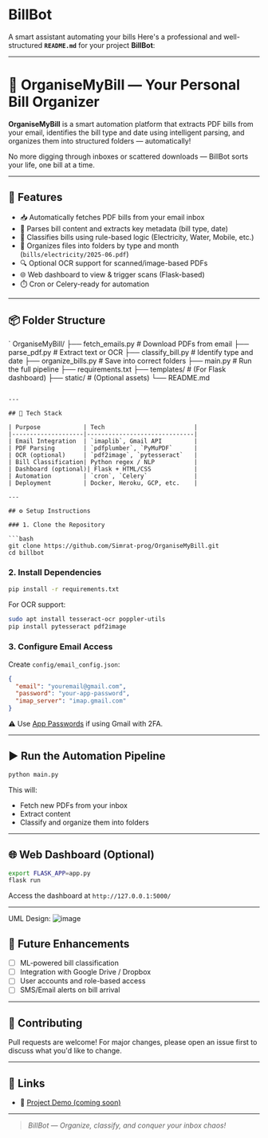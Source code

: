 # BillBot
A smart assistant automating your bills
Here's a professional and well-structured **`README.md`** for your project **BillBot**:

---

# 🤖 OrganiseMyBill — Your Personal Bill Organizer

**OrganiseMyBill** is a smart automation platform that extracts PDF bills from your email, identifies the bill type and date using intelligent parsing, and organizes them into structured folders — automatically!

No more digging through inboxes or scattered downloads — BillBot sorts your life, one bill at a time.

---

## 🚀 Features

- 📥 Automatically fetches PDF bills from your email inbox
- 🧾 Parses bill content and extracts key metadata (bill type, date)
- 🧠 Classifies bills using rule-based logic (Electricity, Water, Mobile, etc.)
- 📂 Organizes files into folders by type and month (`bills/electricity/2025-06.pdf`)
- 🔍 Optional OCR support for scanned/image-based PDFs
- 🌐 Web dashboard to view & trigger scans (Flask-based)
- ⏱️ Cron or Celery-ready for automation

---

## 📦 Folder Structure

`
OrganiseMyBill/
├── fetch\_emails.py          # Download PDFs from email
├── parse\_pdf.py             # Extract text or OCR
├── classify\_bill.py         # Identify type and date
├── organize\_bills.py        # Save into correct folders
├── main.py                  # Run the full pipeline
├── requirements.txt
├── templates/               # (For Flask dashboard)
├── static/                  # (Optional assets)
└── README.md

````

---

## 🧰 Tech Stack

| Purpose            | Tech                         |
|--------------------|------------------------------|
| Email Integration  | `imaplib`, Gmail API         |
| PDF Parsing        | `pdfplumber`, `PyMuPDF`      |
| OCR (optional)     | `pdf2image`, `pytesseract`   |
| Bill Classification| Python regex / NLP           |
| Dashboard (optional)| Flask + HTML/CSS            |
| Automation         | `cron`, `Celery`             |
| Deployment         | Docker, Heroku, GCP, etc.    |

---

## ⚙️ Setup Instructions

### 1. Clone the Repository

```bash
git clone https://github.com/Simrat-prog/OrganiseMyBill.git
cd billbot
````

### 2. Install Dependencies

```bash
pip install -r requirements.txt
```

For OCR support:

```bash
sudo apt install tesseract-ocr poppler-utils
pip install pytesseract pdf2image
```

### 3. Configure Email Access

Create `config/email_config.json`:

```json
{
  "email": "youremail@gmail.com",
  "password": "your-app-password",
  "imap_server": "imap.gmail.com"
}
```

⚠️ Use [App Passwords](https://support.google.com/accounts/answer/185833) if using Gmail with 2FA.

---

## ▶️ Run the Automation Pipeline

```bash
python main.py
```

This will:

* Fetch new PDFs from your inbox
* Extract content
* Classify and organize them into folders

---

## 🌐 Web Dashboard (Optional)

```bash
export FLASK_APP=app.py
flask run
```

Access the dashboard at `http://127.0.0.1:5000/`

---


UML Design:
![image](https://github.com/user-attachments/assets/e480308b-8f49-4264-a580-a964688f17a4)

## 🧠 Future Enhancements

* [ ] ML-powered bill classification
* [ ] Integration with Google Drive / Dropbox
* [ ] User accounts and role-based access
* [ ] SMS/Email alerts on bill arrival

---

## 🤝 Contributing

Pull requests are welcome! For major changes, please open an issue first to discuss what you'd like to change.


---

## 🔗 Links

* 📂 [Project Demo (coming soon)]()

---

> *BillBot — Organize, classify, and conquer your inbox chaos!*
